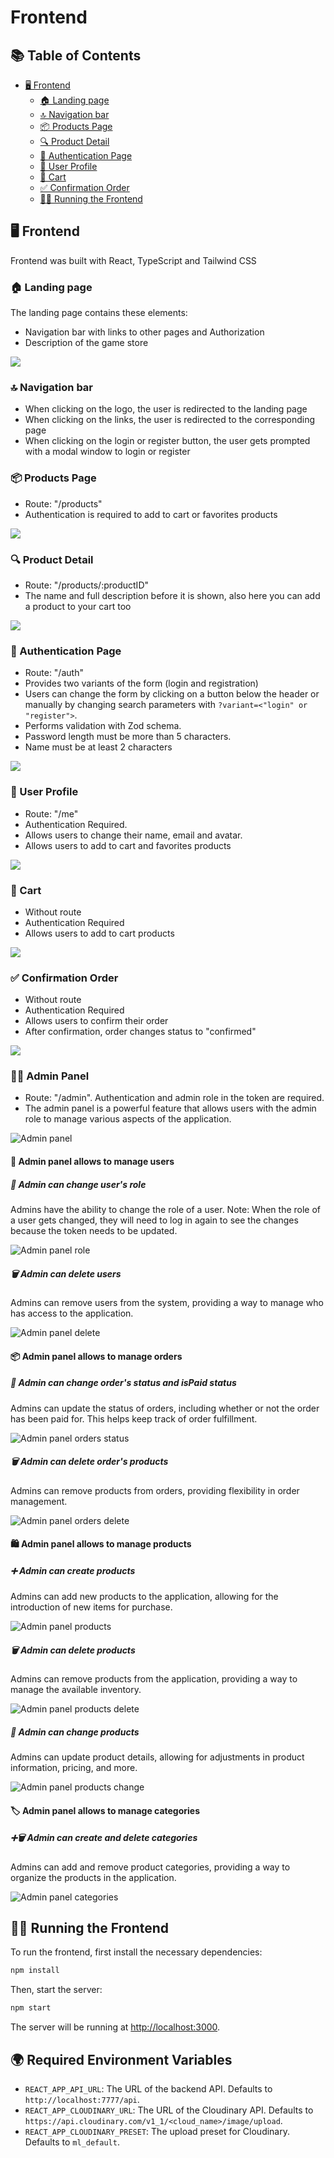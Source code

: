 # Frontend

## 📚 Table of Contents
- [🖥️ Frontend](#-frontend)
    - [🏠 Landing page](#-landing-page)
    - [🔝 Navigation bar](#-navigation-bar)
    - [📦 Products Page](#-products-page)
    - [🔍 Product Detail](#-product-detail)
    - [🔐 Authentication Page](#-authentication-page)
    - [👤 User Profile](#-user-profile)
    - [🛒 Cart](#-cart)
    - [✅ Confirmation Order](#-confirmation-order)
    - [🏃‍♂️ Running the Frontend](#-running-the-frontend)

## 🖥️ Frontend

Frontend was built with React, TypeScript and Tailwind CSS

### 🏠 Landing page

The landing page contains these elements:

- Navigation bar with links to other pages and Authorization
- Description of the game store

![](../docs/images/landing.gif)

### 🔝 Navigation bar

- When clicking on the logo, the user is redirected to the landing page
- When clicking on the links, the user is redirected to the corresponding page
- When clicking on the login or register button, the user gets prompted with a modal window to login or register

### 📦 Products Page

- Route: "/products"
- Authentication is required to add to cart or favorites products

![](../docs/images/products.gif)


### 🔍 Product Detail

- Route: "/products/:productID"
- The name and full description before it is shown, also here you can add a product to your cart too

![](../docs/images/productDetail.gif)


### 🔐 Authentication Page

- Route: "/auth"
- Provides two variants of the form (login and registration)
- Users can change the form by clicking on a button below the header or manually by changing search parameters with `?variant=<"login" or "register">`.
- Performs validation with Zod schema.
- Password length must be more than 5 characters.
- Name must be at least 2 characters

![](../docs/images/auth.gif)

### 👤 User Profile

- Route: "/me"
- Authentication Required.
- Allows users to change their name, email and avatar.
- Allows users to add to cart and favorites products

![](../docs/images/userProfile.gif)

### 🛒 Cart

- Without route
- Authentication Required
- Allows users to add to cart products

![](../docs/images/cart.gif)


### ✅ Confirmation Order

- Without route
- Authentication Required
- Allows users to confirm their order
- After confirmation, order changes status to "confirmed"

![](../docs/images/confirmationOrder.gif)
### 👮‍♂️ Admin Panel
- Route: "/admin". Authentication and admin role in the token are required.
- The admin panel is a powerful feature that allows users with the admin role to manage various aspects of the application.

![Admin panel](../docs/images/adminPanel.gif)

#### 🚀 Admin panel allows to manage users

##### 🔄 Admin can change user's role
Admins have the ability to change the role of a user. Note: When the role of a user gets changed, they will need to log in again to see the changes because the token needs to be updated.

![Admin panel role](../docs/images/adminPanelUsersRole.gif)

##### 🗑️ Admin can delete users
Admins can remove users from the system, providing a way to manage who has access to the application.

![Admin panel delete](../docs/images/adminPanelUsersDelete.gif)

#### 📦 Admin panel allows to manage orders

##### 🔄 Admin can change order's status and isPaid status
Admins can update the status of orders, including whether or not the order has been paid for. This helps keep track of order fulfillment.

![Admin panel orders status](../docs/images/adminPanelOrdersStatus.gif)

##### 🗑️ Admin can delete order's products
Admins can remove products from orders, providing flexibility in order management.

![Admin panel orders delete](../docs/images/adminPanelOrdersDelete.gif)

#### 🛍️ Admin panel allows to manage products

##### ➕ Admin can create products
Admins can add new products to the application, allowing for the introduction of new items for purchase.

![Admin panel products](../docs/images/adminPanelProductsCreate.gif)

##### 🗑️ Admin can delete products
Admins can remove products from the application, providing a way to manage the available inventory.

![Admin panel products delete](../docs/images/adminPanelProductsDelete.gif)

##### 🔄 Admin can change products
Admins can update product details, allowing for adjustments in product information, pricing, and more.

![Admin panel products change](../docs/images/adminPanelProductsUpdate.gif)

#### 🏷️ Admin panel allows to manage categories

##### ➕🗑️ Admin can create and delete categories
Admins can add and remove product categories, providing a way to organize the products in the application.

![Admin panel categories](../docs/images/adminPanelCategoriesCrDe.gif)
## 🏃‍♂️ Running the Frontend
To run the frontend, first install the necessary dependencies:

```bash
npm install
```

Then, start the server:

```bash
npm start
```

The server will be running at [http://localhost:3000](http://localhost:3000).

## 🌍 Required Environment Variables

- `REACT_APP_API_URL`: The URL of the backend API. Defaults to `http://localhost:7777/api`.
- `REACT_APP_CLOUDINARY_URL`: The URL of the Cloudinary API. Defaults to `https://api.cloudinary.com/v1_1/<cloud_name>/image/upload`.
- `REACT_APP_CLOUDINARY_PRESET`: The upload preset for Cloudinary. Defaults to `ml_default`.
